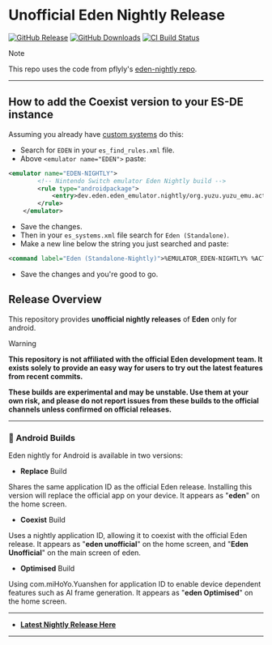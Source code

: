 <h1 align="left">
  <br>
  <b>Unofficial Eden Nightly Release</b>
  <br>
</h1>

[![GitHub Release](https://img.shields.io/github/v/release/Zulux91/eden-nightly-android?label=Current%20Release)](https://github.com/Zulux91/eden-nightly-android/releases/latest)
[![GitHub Downloads](https://img.shields.io/github/downloads/Zulux91/eden-nightly-android/total?logo=github&label=GitHub%20Downloads)](https://github.com/Zulux91/eden-nightly-android/releases/latest)
[![CI Build Status](https://github.com//Zulux91/eden-nightly-android/actions/workflows/build.yml/badge.svg)](https://github.com/Zulux91/eden-nightly-android/releases/latest)

> [!NOTE]  
> This repo uses the code from pflyly's [eden-nightly repo](https://github.com/pflyly/eden-nightly).
---------------------------------------------------------------
## How to add the Coexist version to your ES-DE instance
Assuming you already have [custom systems](https://github.com/GlazedBelmont/es-de-android-custom-systems) do this:
- Search for `EDEN` in your `es_find_rules.xml` file.
- Above `<emulator name="EDEN">` paste: 
```xml
<emulator name="EDEN-NIGHTLY">
		<!-- Nintendo Switch emulator Eden Nightly build -->
		<rule type="androidpackage">			
			<entry>dev.eden.eden_emulator.nightly/org.yuzu.yuzu_emu.activities.EmulationActivity</entry>
		</rule>
	</emulator>
```
- Save the changes.
- Then in your `es_systems.xml` file search for `Eden (Standalone)`.
- Make a new line below the string you just searched and paste:
```xml
<command label="Eden (Standalone-Nightly)">%EMULATOR_EDEN-NIGHTLY% %ACTION%=android.nfc.action.TECH_DISCOVERED %DATA%=%ROMPROVIDER%</command>
```
- Save the changes and you're good to go.

## Release Overview

This repository provides **unofficial nightly releases** of **Eden** only for android.

>[!WARNING]
>**This repository is not affiliated with the official Eden development team. It exists solely to provide an easy way for users to try out the latest features from recent commits.**
>
>**These builds are experimental and may be unstable. Use them at your own risk, and please do not report issues from these builds to the official channels unless confirmed on official releases.**

---------------------------------------------------------------

### 🤖 Android Builds

Eden nightly for Android is available in two versions:

- **Replace** Build
  
Shares the same application ID as the official Eden release. Installing this version will replace the official app on your device. It appears as "**eden**" on the home screen.

- **Coexist** Build
  
Uses a nightly application ID, allowing it to coexist with the official Eden release. It appears as "**eden unofficial**" on the home screen, and "**Eden Unofficial**" on the main screen of eden.

- **Optimised** Build
  
Using com.miHoYo.Yuanshen for application ID to enable device dependent features such as AI frame generation. It appears as "**eden Optimised**" on the home screen.

---------------------------------------------------------------


* [**Latest Nightly Release Here**](https://github.com/Zulux91/eden-nightly-android/releases/latest)


---------------------------------------------------------------
